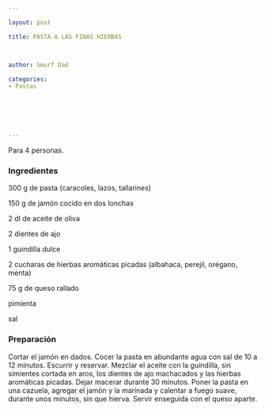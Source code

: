 ```yaml
---

layout: post

title: PASTA A LAS FINAS HIERBAS



author: Smurf Dad

categories:
- Pastas






---
```


Para 4 personas.

<h3>Ingredientes</h3>

300 g de pasta (caracoles, lazos, tallarines)

150 g de jamón cocido en dos lonchas

2 dl de aceite de oliva

2 dientes de ajo

1 guindilla dulce

2 cucharas de hierbas aromáticas picadas (albahaca, perejil, orégano, menta)

75 g de queso rallado

pimienta

sal

<h3>Preparación</h3>

Cortar el jamón en dados. Cocer la pasta en abundante agua con sal de 10 a 12 minutos. Escurrir y reservar. Mezclar el aceite con la guindilla, sin simientes cortada en aros, los dientes de ajo machacados y las hierbas aromáticas picadas. Dejar macerar durante 30 minutos. Poner la pasta en una cazuela, agregar el jamón y la marinada y calentar a fuego suave, durante unos minutos, sin que hierva. Servir enseguida con el queso aparte.

